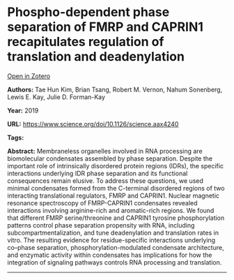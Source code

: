 # Phospho-dependent phase separation of FMRP and CAPRIN1 recapitulates regulation of translation and deadenylation
[Open in Zotero](zotero://select/items/@KimEtAl_2019)

**Authors:** Tae Hun Kim, Brian Tsang, Robert M. Vernon, Nahum Sonenberg, Lewis E. Kay, Julie D. Forman-Kay

**Year:** 2019

**URL:** https://www.science.org/doi/10.1126/science.aax4240

**Tags:**

**Abstract:** Membraneless organelles involved in RNA processing are biomolecular condensates assembled by phase separation. Despite the important role of intrinsically disordered protein regions (IDRs), the specific interactions underlying IDR phase separation and its functional consequences remain elusive. To address these questions, we used minimal condensates formed from the C-terminal disordered regions of two interacting translational regulators, FMRP and CAPRIN1. Nuclear magnetic resonance spectroscopy of FMRP-CAPRIN1 condensates revealed interactions involving arginine-rich and aromatic-rich regions. We found that different FMRP serine/threonine and CAPRIN1 tyrosine phosphorylation patterns control phase separation propensity with RNA, including subcompartmentalization, and tune deadenylation and translation rates in vitro. The resulting evidence for residue-specific interactions underlying co–phase separation, phosphorylation-modulated condensate architecture, and enzymatic activity within condensates has implications for how the integration of signaling pathways controls RNA processing and translation.

---